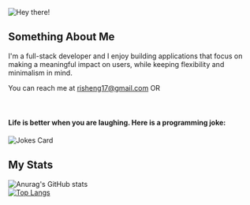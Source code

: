 ![Hey there!](https://user-images.githubusercontent.com/27951537/132129303-d006d025-9fe9-4d44-9959-093ee0517478.gif)

## Something About Me
I'm a full-stack developer and I enjoy building applications that focus on making a meaningful impact on users, while keeping flexibility and minimalism in mind.

You can reach me at risheng17@gmail.com OR 
<br>
<br>
<a href="https://www.linkedin.com/in/chen-risheng/" target="blank"><img align="center" src="https://img.shields.io/badge/LinkedIn-0077B5?style=for-the-badge&logo=linkedin&logoColor=white" alt="" /></a>
<br>
<br>
#### Life is better when you are laughing. Here is a programming joke:
![Jokes Card](https://readme-jokes.vercel.app/api)

## My Stats
![Anurag's GitHub stats](https://github-readme-stats.vercel.app/api?username=crslegend&count_private=true&show_icons=true&theme=radical)
<br>
[![Top Langs](https://github-readme-stats.vercel.app/api/top-langs/?username=crslegend&layout=compact&theme=radical)](https://github.com/anuraghazra/github-readme-stats)

